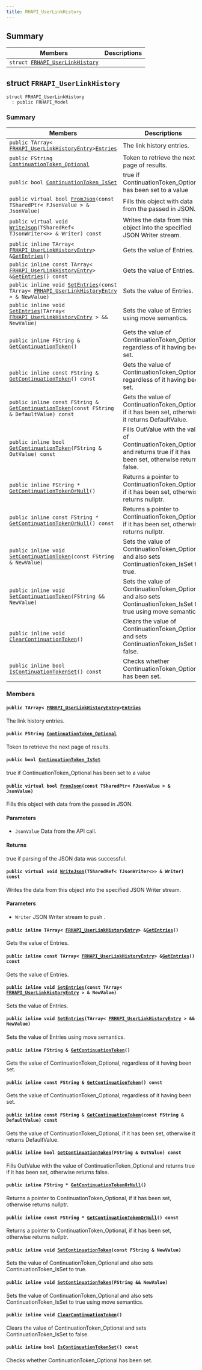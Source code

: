 ```yaml
---
title: RHAPI_UserLinkHistory
---
```


## Summary

 Members                        | Descriptions                                
--------------------------------|---------------------------------------------
`struct `[`FRHAPI_UserLinkHistory`](#structFRHAPI__UserLinkHistory) | 

## struct `FRHAPI_UserLinkHistory` <a id="structFRHAPI__UserLinkHistory"></a>

```
struct FRHAPI_UserLinkHistory
  : public FRHAPI_Model
```

### Summary

 Members                        | Descriptions                                
--------------------------------|---------------------------------------------
`public TArray< `[`FRHAPI_UserLinkHistoryEntry`](RHAPI_UserLinkHistoryEntry.md#structFRHAPI__UserLinkHistoryEntry)` > `[`Entries`](#structFRHAPI__UserLinkHistory_1ae0d7bd7026009eb76fb2564c591e462c) | The link history entries.
`public FString `[`ContinuationToken_Optional`](#structFRHAPI__UserLinkHistory_1a144b6b785964acf730265b3e21dc2cd1) | Token to retrieve the next page of results.
`public bool `[`ContinuationToken_IsSet`](#structFRHAPI__UserLinkHistory_1aef222ede40f898a289375416f7806a49) | true if ContinuationToken_Optional has been set to a value
`public virtual bool `[`FromJson`](#structFRHAPI__UserLinkHistory_1ae7fd548637a49f2f8d0f2035f7844180)`(const TSharedPtr< FJsonValue > & JsonValue)` | Fills this object with data from the passed in JSON.
`public virtual void `[`WriteJson`](#structFRHAPI__UserLinkHistory_1a5c7f195111d3cfd16cee94ada9136949)`(TSharedRef< TJsonWriter<>> & Writer) const` | Writes the data from this object into the specified JSON Writer stream.
`public inline TArray< `[`FRHAPI_UserLinkHistoryEntry`](RHAPI_UserLinkHistoryEntry.md#structFRHAPI__UserLinkHistoryEntry)` > & `[`GetEntries`](#structFRHAPI__UserLinkHistory_1a8008de2beb0233ac49b218d94132e248)`()` | Gets the value of Entries.
`public inline const TArray< `[`FRHAPI_UserLinkHistoryEntry`](RHAPI_UserLinkHistoryEntry.md#structFRHAPI__UserLinkHistoryEntry)` > & `[`GetEntries`](#structFRHAPI__UserLinkHistory_1a62bdeaddf3f7a4c0c77ca265e35b7bd4)`() const` | Gets the value of Entries.
`public inline void `[`SetEntries`](#structFRHAPI__UserLinkHistory_1a2bcff2e7389c86a5bf1e5ef2d28249f3)`(const TArray< `[`FRHAPI_UserLinkHistoryEntry`](RHAPI_UserLinkHistoryEntry.md#structFRHAPI__UserLinkHistoryEntry)` > & NewValue)` | Sets the value of Entries.
`public inline void `[`SetEntries`](#structFRHAPI__UserLinkHistory_1a76cc8e4d3af41de215bc418f305dba6e)`(TArray< `[`FRHAPI_UserLinkHistoryEntry`](RHAPI_UserLinkHistoryEntry.md#structFRHAPI__UserLinkHistoryEntry)` > && NewValue)` | Sets the value of Entries using move semantics.
`public inline FString & `[`GetContinuationToken`](#structFRHAPI__UserLinkHistory_1a97ff0c32119e8811f73624f53b2359b6)`()` | Gets the value of ContinuationToken_Optional, regardless of it having been set.
`public inline const FString & `[`GetContinuationToken`](#structFRHAPI__UserLinkHistory_1a23c7f62a021ded50c427580c5b8c388e)`() const` | Gets the value of ContinuationToken_Optional, regardless of it having been set.
`public inline const FString & `[`GetContinuationToken`](#structFRHAPI__UserLinkHistory_1a32a6ddd3d0c5ff76a7f715825ce51185)`(const FString & DefaultValue) const` | Gets the value of ContinuationToken_Optional, if it has been set, otherwise it returns DefaultValue.
`public inline bool `[`GetContinuationToken`](#structFRHAPI__UserLinkHistory_1ad0dbc8171510f31533187b962a545fd5)`(FString & OutValue) const` | Fills OutValue with the value of ContinuationToken_Optional and returns true if it has been set, otherwise returns false.
`public inline FString * `[`GetContinuationTokenOrNull`](#structFRHAPI__UserLinkHistory_1a1c6a6fc016dd934f01f619f9e782a6a9)`()` | Returns a pointer to ContinuationToken_Optional, if it has been set, otherwise returns nullptr.
`public inline const FString * `[`GetContinuationTokenOrNull`](#structFRHAPI__UserLinkHistory_1a0a8dbfd9dbd6b4a11857c0bb6386fd8a)`() const` | Returns a pointer to ContinuationToken_Optional, if it has been set, otherwise returns nullptr.
`public inline void `[`SetContinuationToken`](#structFRHAPI__UserLinkHistory_1aa7b25013b178f87999c3dc48e8ebe871)`(const FString & NewValue)` | Sets the value of ContinuationToken_Optional and also sets ContinuationToken_IsSet to true.
`public inline void `[`SetContinuationToken`](#structFRHAPI__UserLinkHistory_1aad9b1a2671e5aea3cc9545af4f30facd)`(FString && NewValue)` | Sets the value of ContinuationToken_Optional and also sets ContinuationToken_IsSet to true using move semantics.
`public inline void `[`ClearContinuationToken`](#structFRHAPI__UserLinkHistory_1ad6459c05aa56a7173eb8c28b72a29cd4)`()` | Clears the value of ContinuationToken_Optional and sets ContinuationToken_IsSet to false.
`public inline bool `[`IsContinuationTokenSet`](#structFRHAPI__UserLinkHistory_1accd5661e01cc0f00c8a85ad32dc0fc63)`() const` | Checks whether ContinuationToken_Optional has been set.

### Members

#### `public TArray< `[`FRHAPI_UserLinkHistoryEntry`](RHAPI_UserLinkHistoryEntry.md#structFRHAPI__UserLinkHistoryEntry)` > `[`Entries`](#structFRHAPI__UserLinkHistory_1ae0d7bd7026009eb76fb2564c591e462c) <a id="structFRHAPI__UserLinkHistory_1ae0d7bd7026009eb76fb2564c591e462c"></a>

The link history entries.

#### `public FString `[`ContinuationToken_Optional`](#structFRHAPI__UserLinkHistory_1a144b6b785964acf730265b3e21dc2cd1) <a id="structFRHAPI__UserLinkHistory_1a144b6b785964acf730265b3e21dc2cd1"></a>

Token to retrieve the next page of results.

#### `public bool `[`ContinuationToken_IsSet`](#structFRHAPI__UserLinkHistory_1aef222ede40f898a289375416f7806a49) <a id="structFRHAPI__UserLinkHistory_1aef222ede40f898a289375416f7806a49"></a>

true if ContinuationToken_Optional has been set to a value

#### `public virtual bool `[`FromJson`](#structFRHAPI__UserLinkHistory_1ae7fd548637a49f2f8d0f2035f7844180)`(const TSharedPtr< FJsonValue > & JsonValue)` <a id="structFRHAPI__UserLinkHistory_1ae7fd548637a49f2f8d0f2035f7844180"></a>

Fills this object with data from the passed in JSON.

#### Parameters
* `JsonValue` Data from the API call.

#### Returns
true if parsing of the JSON data was successful.

#### `public virtual void `[`WriteJson`](#structFRHAPI__UserLinkHistory_1a5c7f195111d3cfd16cee94ada9136949)`(TSharedRef< TJsonWriter<>> & Writer) const` <a id="structFRHAPI__UserLinkHistory_1a5c7f195111d3cfd16cee94ada9136949"></a>

Writes the data from this object into the specified JSON Writer stream.

#### Parameters
* `Writer` JSON Writer stream to push .

#### `public inline TArray< `[`FRHAPI_UserLinkHistoryEntry`](RHAPI_UserLinkHistoryEntry.md#structFRHAPI__UserLinkHistoryEntry)` > & `[`GetEntries`](#structFRHAPI__UserLinkHistory_1a8008de2beb0233ac49b218d94132e248)`()` <a id="structFRHAPI__UserLinkHistory_1a8008de2beb0233ac49b218d94132e248"></a>

Gets the value of Entries.

#### `public inline const TArray< `[`FRHAPI_UserLinkHistoryEntry`](RHAPI_UserLinkHistoryEntry.md#structFRHAPI__UserLinkHistoryEntry)` > & `[`GetEntries`](#structFRHAPI__UserLinkHistory_1a62bdeaddf3f7a4c0c77ca265e35b7bd4)`() const` <a id="structFRHAPI__UserLinkHistory_1a62bdeaddf3f7a4c0c77ca265e35b7bd4"></a>

Gets the value of Entries.

#### `public inline void `[`SetEntries`](#structFRHAPI__UserLinkHistory_1a2bcff2e7389c86a5bf1e5ef2d28249f3)`(const TArray< `[`FRHAPI_UserLinkHistoryEntry`](RHAPI_UserLinkHistoryEntry.md#structFRHAPI__UserLinkHistoryEntry)` > & NewValue)` <a id="structFRHAPI__UserLinkHistory_1a2bcff2e7389c86a5bf1e5ef2d28249f3"></a>

Sets the value of Entries.

#### `public inline void `[`SetEntries`](#structFRHAPI__UserLinkHistory_1a76cc8e4d3af41de215bc418f305dba6e)`(TArray< `[`FRHAPI_UserLinkHistoryEntry`](RHAPI_UserLinkHistoryEntry.md#structFRHAPI__UserLinkHistoryEntry)` > && NewValue)` <a id="structFRHAPI__UserLinkHistory_1a76cc8e4d3af41de215bc418f305dba6e"></a>

Sets the value of Entries using move semantics.

#### `public inline FString & `[`GetContinuationToken`](#structFRHAPI__UserLinkHistory_1a97ff0c32119e8811f73624f53b2359b6)`()` <a id="structFRHAPI__UserLinkHistory_1a97ff0c32119e8811f73624f53b2359b6"></a>

Gets the value of ContinuationToken_Optional, regardless of it having been set.

#### `public inline const FString & `[`GetContinuationToken`](#structFRHAPI__UserLinkHistory_1a23c7f62a021ded50c427580c5b8c388e)`() const` <a id="structFRHAPI__UserLinkHistory_1a23c7f62a021ded50c427580c5b8c388e"></a>

Gets the value of ContinuationToken_Optional, regardless of it having been set.

#### `public inline const FString & `[`GetContinuationToken`](#structFRHAPI__UserLinkHistory_1a32a6ddd3d0c5ff76a7f715825ce51185)`(const FString & DefaultValue) const` <a id="structFRHAPI__UserLinkHistory_1a32a6ddd3d0c5ff76a7f715825ce51185"></a>

Gets the value of ContinuationToken_Optional, if it has been set, otherwise it returns DefaultValue.

#### `public inline bool `[`GetContinuationToken`](#structFRHAPI__UserLinkHistory_1ad0dbc8171510f31533187b962a545fd5)`(FString & OutValue) const` <a id="structFRHAPI__UserLinkHistory_1ad0dbc8171510f31533187b962a545fd5"></a>

Fills OutValue with the value of ContinuationToken_Optional and returns true if it has been set, otherwise returns false.

#### `public inline FString * `[`GetContinuationTokenOrNull`](#structFRHAPI__UserLinkHistory_1a1c6a6fc016dd934f01f619f9e782a6a9)`()` <a id="structFRHAPI__UserLinkHistory_1a1c6a6fc016dd934f01f619f9e782a6a9"></a>

Returns a pointer to ContinuationToken_Optional, if it has been set, otherwise returns nullptr.

#### `public inline const FString * `[`GetContinuationTokenOrNull`](#structFRHAPI__UserLinkHistory_1a0a8dbfd9dbd6b4a11857c0bb6386fd8a)`() const` <a id="structFRHAPI__UserLinkHistory_1a0a8dbfd9dbd6b4a11857c0bb6386fd8a"></a>

Returns a pointer to ContinuationToken_Optional, if it has been set, otherwise returns nullptr.

#### `public inline void `[`SetContinuationToken`](#structFRHAPI__UserLinkHistory_1aa7b25013b178f87999c3dc48e8ebe871)`(const FString & NewValue)` <a id="structFRHAPI__UserLinkHistory_1aa7b25013b178f87999c3dc48e8ebe871"></a>

Sets the value of ContinuationToken_Optional and also sets ContinuationToken_IsSet to true.

#### `public inline void `[`SetContinuationToken`](#structFRHAPI__UserLinkHistory_1aad9b1a2671e5aea3cc9545af4f30facd)`(FString && NewValue)` <a id="structFRHAPI__UserLinkHistory_1aad9b1a2671e5aea3cc9545af4f30facd"></a>

Sets the value of ContinuationToken_Optional and also sets ContinuationToken_IsSet to true using move semantics.

#### `public inline void `[`ClearContinuationToken`](#structFRHAPI__UserLinkHistory_1ad6459c05aa56a7173eb8c28b72a29cd4)`()` <a id="structFRHAPI__UserLinkHistory_1ad6459c05aa56a7173eb8c28b72a29cd4"></a>

Clears the value of ContinuationToken_Optional and sets ContinuationToken_IsSet to false.

#### `public inline bool `[`IsContinuationTokenSet`](#structFRHAPI__UserLinkHistory_1accd5661e01cc0f00c8a85ad32dc0fc63)`() const` <a id="structFRHAPI__UserLinkHistory_1accd5661e01cc0f00c8a85ad32dc0fc63"></a>

Checks whether ContinuationToken_Optional has been set.

